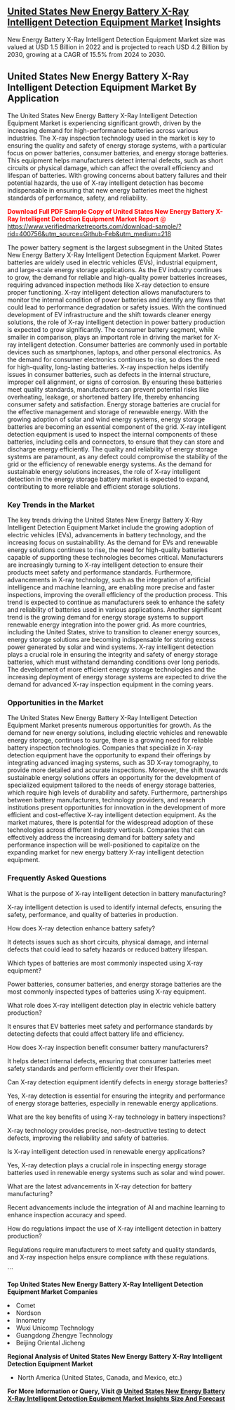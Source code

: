 <h2><a href="https://www.verifiedmarketreports.com/download-sample/?rid=400756&amp;utm_source=Github-Feb&amp;utm_medium=218" target="_blank">United States New Energy Battery X-Ray Intelligent Detection Equipment Market</a> Insights</h2><p>New Energy Battery X-Ray Intelligent Detection Equipment Market size was valued at USD 1.5 Billion in 2022 and is projected to reach USD 4.2 Billion by 2030, growing at a CAGR of 15.5% from 2024 to 2030.</p><p> <h2>United States New Energy Battery X-Ray Intelligent Detection Equipment Market By Application</h2> <p>The United States New Energy Battery X-Ray Intelligent Detection Equipment Market is experiencing significant growth, driven by the increasing demand for high-performance batteries across various industries. The X-ray inspection technology used in the market is key to ensuring the quality and safety of energy storage systems, with a particular focus on power batteries, consumer batteries, and energy storage batteries. This equipment helps manufacturers detect internal defects, such as short circuits or physical damage, which can affect the overall efficiency and lifespan of batteries. With growing concerns about battery failures and their potential hazards, the use of X-ray intelligent detection has become indispensable in ensuring that new energy batteries meet the highest standards of performance, safety, and reliability. <p><span class=""><span style="color: #ff0000;"><strong>Download Full PDF Sample Copy of United States New Energy Battery X-Ray Intelligent Detection Equipment Market Report</strong> @ </span><a href="https://www.verifiedmarketreports.com/download-sample/?rid=400756&amp;utm_source=Github-Feb&amp;utm_medium=218" target="_blank">https://www.verifiedmarketreports.com/download-sample/?rid=400756&amp;utm_source=Github-Feb&amp;utm_medium=218</a></span></p> The power battery segment is the largest subsegment in the United States New Energy Battery X-Ray Intelligent Detection Equipment Market. Power batteries are widely used in electric vehicles (EVs), industrial equipment, and large-scale energy storage applications. As the EV industry continues to grow, the demand for reliable and high-quality power batteries increases, requiring advanced inspection methods like X-ray detection to ensure proper functioning. X-ray intelligent detection allows manufacturers to monitor the internal condition of power batteries and identify any flaws that could lead to performance degradation or safety issues. With the continued development of EV infrastructure and the shift towards cleaner energy solutions, the role of X-ray intelligent detection in power battery production is expected to grow significantly. The consumer battery segment, while smaller in comparison, plays an important role in driving the market for X-ray intelligent detection. Consumer batteries are commonly used in portable devices such as smartphones, laptops, and other personal electronics. As the demand for consumer electronics continues to rise, so does the need for high-quality, long-lasting batteries. X-ray inspection helps identify issues in consumer batteries, such as defects in the internal structure, improper cell alignment, or signs of corrosion. By ensuring these batteries meet quality standards, manufacturers can prevent potential risks like overheating, leakage, or shortened battery life, thereby enhancing consumer safety and satisfaction. Energy storage batteries are crucial for the effective management and storage of renewable energy. With the growing adoption of solar and wind energy systems, energy storage batteries are becoming an essential component of the grid. X-ray intelligent detection equipment is used to inspect the internal components of these batteries, including cells and connectors, to ensure that they can store and discharge energy efficiently. The quality and reliability of energy storage systems are paramount, as any defect could compromise the stability of the grid or the efficiency of renewable energy systems. As the demand for sustainable energy solutions increases, the role of X-ray intelligent detection in the energy storage battery market is expected to expand, contributing to more reliable and efficient storage solutions. <h3>Key Trends in the Market</h3> <p>The key trends driving the United States New Energy Battery X-Ray Intelligent Detection Equipment Market include the growing adoption of electric vehicles (EVs), advancements in battery technology, and the increasing focus on sustainability. As the demand for EVs and renewable energy solutions continues to rise, the need for high-quality batteries capable of supporting these technologies becomes critical. Manufacturers are increasingly turning to X-ray intelligent detection to ensure their products meet safety and performance standards. Furthermore, advancements in X-ray technology, such as the integration of artificial intelligence and machine learning, are enabling more precise and faster inspections, improving the overall efficiency of the production process. This trend is expected to continue as manufacturers seek to enhance the safety and reliability of batteries used in various applications. Another significant trend is the growing demand for energy storage systems to support renewable energy integration into the power grid. As more countries, including the United States, strive to transition to cleaner energy sources, energy storage solutions are becoming indispensable for storing excess power generated by solar and wind systems. X-ray intelligent detection plays a crucial role in ensuring the integrity and safety of energy storage batteries, which must withstand demanding conditions over long periods. The development of more efficient energy storage technologies and the increasing deployment of energy storage systems are expected to drive the demand for advanced X-ray inspection equipment in the coming years. <h3>Opportunities in the Market</h3> <p>The United States New Energy Battery X-Ray Intelligent Detection Equipment Market presents numerous opportunities for growth. As the demand for new energy solutions, including electric vehicles and renewable energy storage, continues to surge, there is a growing need for reliable battery inspection technologies. Companies that specialize in X-ray detection equipment have the opportunity to expand their offerings by integrating advanced imaging systems, such as 3D X-ray tomography, to provide more detailed and accurate inspections. Moreover, the shift towards sustainable energy solutions offers an opportunity for the development of specialized equipment tailored to the needs of energy storage batteries, which require high levels of durability and safety. Furthermore, partnerships between battery manufacturers, technology providers, and research institutions present opportunities for innovation in the development of more efficient and cost-effective X-ray intelligent detection equipment. As the market matures, there is potential for the widespread adoption of these technologies across different industry verticals. Companies that can effectively address the increasing demand for battery safety and performance inspection will be well-positioned to capitalize on the expanding market for new energy battery X-ray intelligent detection equipment. <h3>Frequently Asked Questions</h3> <p>What is the purpose of X-ray intelligent detection in battery manufacturing?</p> <p>X-ray intelligent detection is used to identify internal defects, ensuring the safety, performance, and quality of batteries in production.</p> <p>How does X-ray detection enhance battery safety?</p> <p>It detects issues such as short circuits, physical damage, and internal defects that could lead to safety hazards or reduced battery lifespan.</p> <p>Which types of batteries are most commonly inspected using X-ray equipment?</p> <p>Power batteries, consumer batteries, and energy storage batteries are the most commonly inspected types of batteries using X-ray equipment.</p> <p>What role does X-ray intelligent detection play in electric vehicle battery production?</p> <p>It ensures that EV batteries meet safety and performance standards by detecting defects that could affect battery life and efficiency.</p> <p>How does X-ray inspection benefit consumer battery manufacturers?</p> <p>It helps detect internal defects, ensuring that consumer batteries meet safety standards and perform efficiently over their lifespan.</p> <p>Can X-ray detection equipment identify defects in energy storage batteries?</p> <p>Yes, X-ray detection is essential for ensuring the integrity and performance of energy storage batteries, especially in renewable energy applications.</p> <p>What are the key benefits of using X-ray technology in battery inspections?</p> <p>X-ray technology provides precise, non-destructive testing to detect defects, improving the reliability and safety of batteries.</p> <p>Is X-ray intelligent detection used in renewable energy applications?</p> <p>Yes, X-ray detection plays a crucial role in inspecting energy storage batteries used in renewable energy systems such as solar and wind power.</p> <p>What are the latest advancements in X-ray detection for battery manufacturing?</p> <p>Recent advancements include the integration of AI and machine learning to enhance inspection accuracy and speed.</p> <p>How do regulations impact the use of X-ray intelligent detection in battery production?</p> <p>Regulations require manufacturers to meet safety and quality standards, and X-ray inspection helps ensure compliance with these regulations.</p> ```</p><p><strong>Top United States New Energy Battery X-Ray Intelligent Detection Equipment Market Companies</strong></p><div data-test-id=""><p><li>Comet</li><li> Nordson</li><li> Innometry</li><li> Wuxi Unicomp Technology</li><li> Guangdong Zhengye Technology</li><li> Beijing Oriental Jicheng</li></p><div><strong>Regional Analysis of&nbsp;United States New Energy Battery X-Ray Intelligent Detection Equipment Market</strong></div><ul><li dir="ltr"><p dir="ltr">North America&nbsp;(United States, Canada, and Mexico, etc.)</p></li></ul><p><strong>For More Information or Query, Visit @&nbsp;</strong><strong><a href="https://www.verifiedmarketreports.com/product/new-energy-battery-x-ray-intelligent-detection-equipment-market/?utm_source=Github-Feb&amp;utm_medium=218" target="_blank">United States New Energy Battery X-Ray Intelligent Detection Equipment Market Insights Size And Forecast</a></strong></p></div>
